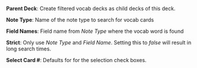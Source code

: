 **Parent Deck**: Create filtered vocab decks as child decks of this deck.

**Note Type**: Name of the note type to search for vocab cards

**Field Names**: Field name from *Note Type* where the vocab word is found

**Strict**: Only use *Note Type* and *Field Name*. Setting this to *false* will result in long search times.

**Select Card #**: Defaults for for the selection check boxes.